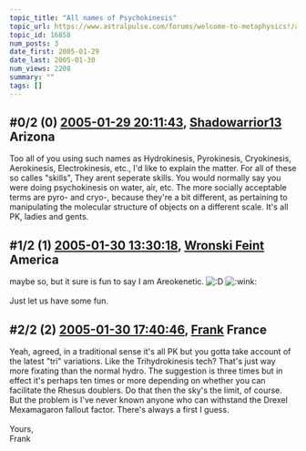 ```yaml
---
topic_title: "All names of Psychokinesis"
topic_url: https://www.astralpulse.com/forums/welcome-to-metaphysics!/all-names-of-psychokinesis
topic_id: 16858
num_posts: 3
date_first: 2005-01-29
date_last: 2005-01-30
num_views: 2208
summary: ""
tags: []
---
```


## \#0/2 (0) [2005-01-29 20:11:43](https://www.astralpulse.com/forums/index.php?msg=145786), [Shadowarrior13](https://www.astralpulse.com/forums/profile/?u=8202) Arizona ##
<section>
Too all of you using such names as Hydrokinesis, Pyrokinesis, Cryokinesis, Aerokinesis, Electrokinesis, etc., I'd like to explain the matter. For all of these so calles "skills", They arent seperate skills. You would normally say you were doing psychokinesis on water, air, etc. The more socially acceptable terms are pyro- and cryo-, because they're a bit different, as pertaining to manipulating the molecular structure of objects on a different scale. It's all PK, ladies and gents.
</section>

## \#1/2 (1) [2005-01-30 13:30:18](https://www.astralpulse.com/forums/index.php?msg=145877), [Wronski Feint](https://www.astralpulse.com/forums/profile/?u=4917) America ##
<section>
maybe so, but it sure is fun to say I am Areokenetic.
<img alt=":D" class="smiley" src="https://www.astralpulse.com/forums/Smileys/fugue/cheesy.png" title="Cheesy"/>
<img alt=":wink:" class="smiley" src="https://www.astralpulse.com/forums/Smileys/fugue/wink.png" title="Wink"/>
<br>
<br>
Just let us have some fun.
</section>

## \#2/2 (2) [2005-01-30 17:40:46](https://www.astralpulse.com/forums/index.php?msg=145940), [Frank](https://www.astralpulse.com/forums/profile/?u=359) France ##
<section>
Yeah, agreed, in a traditional sense it's all PK but you gotta take account of the latest "tri" variations. Like the Trihydrokinesis tech? That's just way more fixating than the normal hydro. The suggestion is three times but in effect it's perhaps ten times or more depending on whether you can facilitate the Rhesus doublers. Do that then the sky's the limit, of course. But the problem is I've never known anyone who can withstand the Drexel Mexamagaron fallout factor. There's always a first I guess.
<br>
<br>
Yours,
<br>
Frank
</section>